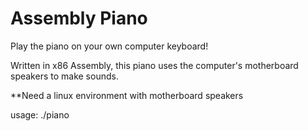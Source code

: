 # Assembly Piano  
Play the piano on your own computer keyboard!

Written in x86 Assembly, this piano uses the computer's motherboard speakers to make sounds.


**Need a linux environment with motherboard speakers

usage: ./piano


